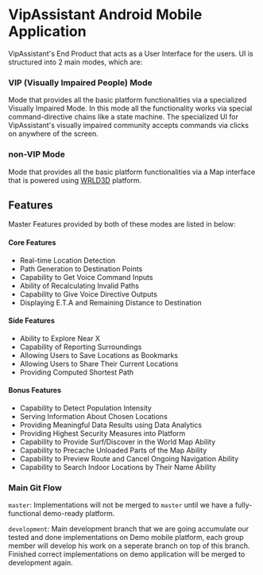 # VipAssistant Android Mobile Application 
VipAssistant's End Product that acts as a User Interface for the users. UI is structured into 2 main modes, which are:

### VIP (Visually Impaired People) Mode
Mode that provides all the basic platform functionalities via a specialized Visually Impaired Mode. In this mode all the functionality works via special command-directive chains like a state machine. The specialized UI for VipAssistant's visually impaired community accepts commands via clicks on anywhere of the screen.
### non-VIP Mode
Mode that provides all the basic platform functionalities via a Map interface that is powered using [WRLD3D](https://www.wrld3d.com/) platform. 

## Features
Master Features provided by both of these modes are listed in below:
#### Core Features
* Real-time Location Detection
* Path Generation to Destination Points
* Capability to Get Voice Command Inputs
* Ability of Recalculating Invalid Paths
* Capability to Give Voice Directive Outputs
* Displaying E.T.A and Remaining Distance to Destination

#### Side Features
* Ability to Explore Near X
* Capability of Reporting Surroundings
* Allowing Users to Save Locations as Bookmarks
* Allowing Users to Share Their Current Locations
* Providing Computed Shortest Path

#### Bonus Features
* Capability to Detect Population Intensity
* Serving Information About Chosen Locations
* Providing Meaningful Data Results using Data Analytics
* Providing Highest Security Measures into Platform
* Capability to Provide Surf/Discover in the World Map Ability
* Capability to Precache Unloaded Parts of the Map Ability
* Capability to Preview Route and Cancel Ongoing Navigation Ability
* Capability to Search Indoor Locations by Their Name Ability

### Main Git Flow
`master`: Implementations will not be merged to `master` until we have a fully-functional demo-ready platform.

`development`: Main development branch that we are going accumulate our tested and done implementations on Demo mobile platform, each group member will develop his work on a seperate branch on top of this branch. Finished correct implementations on demo application will be merged to development again.
